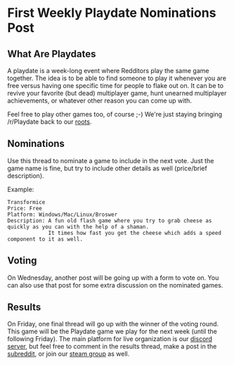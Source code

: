 # First Weekly Playdate Nominations Post

## What Are Playdates

A playdate is a week-long event where Redditors play the same game together. The idea is to be able to find someone to play it whenever you are free versus having one specific time for people to flake out on. It can be to revive your favorite (but dead) multiplayer game, hunt unearned multiplayer achievements, or whatever other reason you can come up with.

Feel free to play other games too, of course ;-) We're just staying bringing /r/Playdate back to our [roots](https://www.reddit.com/r/gaming/comments/j8hpz/idea_for_subreddit_organize_nights_around/).

## Nominations

Use this thread to nominate a game to include in the next vote. Just the game name is fine, but try to include other details as well (price/brief description).

Example:

    Transformice
    Price: Free
    Platform: Windows/Mac/Linux/Broswer
    Description: A fun old flash game where you try to grab cheese as quickly as you can with the help of a shaman.
                 It times how fast you get the cheese which adds a speed component to it as well.

## Voting

On Wednesday, another post will be going up with a form to vote on. You can also use that post for some extra discussion on the nominated games.

## Results

On Friday, one final thread will go up with the winner of the voting round. This game will be the Playdate game we play for the next week (until the following Friday). The main platform for live organization is our [discord server](https://discord.gg/playdate), but feel free to comment in the results thread, make a post in the [subreddit](https://www.reddit.com/r/Playdate/submit?selftext=true), or join our [steam group](http://steamcommunity.com/groups/joinplaydate) as well.
